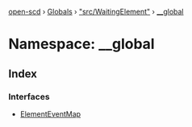 [open-scd](../README.md) › [Globals](../globals.md) › ["src/WaitingElement"](_src_waitingelement_.md) › [__global](_src_waitingelement_.__global.md)

# Namespace: __global

## Index

### Interfaces

* [ElementEventMap](../interfaces/_src_waitingelement_.__global.elementeventmap.md)
